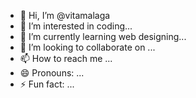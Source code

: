 - 👋 Hi, I’m @vitamalaga
- 👀 I’m interested in coding...
- 🌱 I’m currently learning web designing...
- 💞️ I’m looking to collaborate on ...
- 📫 How to reach me ...
- 😄 Pronouns: ...
- ⚡ Fun fact: ...

<!---
dimbyvita/dimbyvita is a ✨ special ✨ repository because its `README.md` (this file) appears on your GitHub profile.
You can click the Preview link to take a look at your changes.
--->
